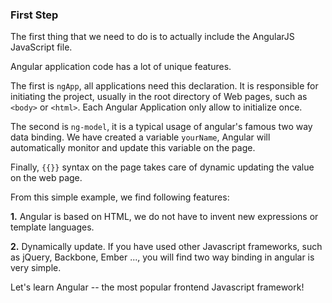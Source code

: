### First Step

The first thing that we need to do is to actually include the AngularJS JavaScript file.

Angular application code has a lot of unique features.

The first is `ngApp`, all applications need this declaration. It is responsible for initiating the project, 
usually in the root directory of Web pages, such as `<body>` or `<html>`. Each Angular Application only allow to initialize once.

The second is `ng-model`, it is a typical usage of angular's famous two way data binding. We have created a variable `yourName`, 
Angular will automatically monitor and update this variable on the page.

Finally, `{{}}` syntax on the page takes care of dynamic updating the value on the web page.

From this simple example, we find following features:

**1.** Angular is based on HTML, we do not have to invent new expressions or template languages.

**2.** Dynamically update. If you have used other Javascript frameworks, such as jQuery, Backbone, Ember ..., you will find two way 
binding in angular is very simple.

Let's learn Angular -- the most popular frontend Javascript framework!